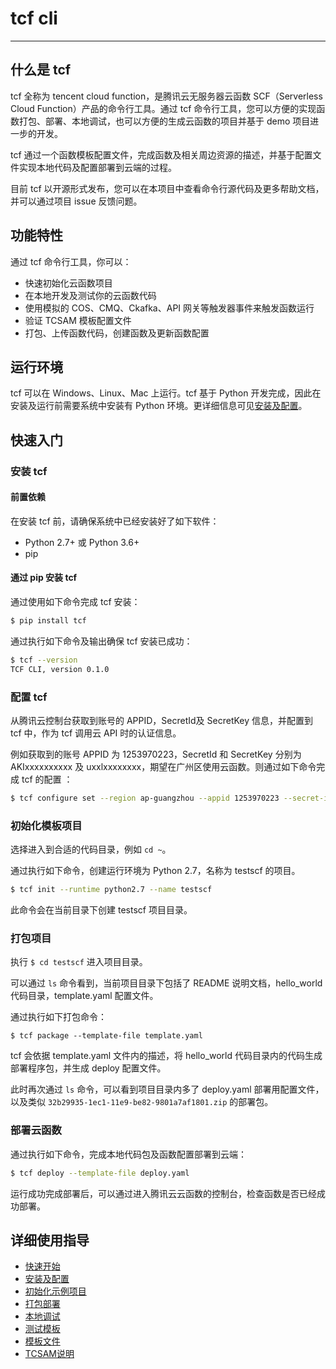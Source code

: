 # tcf cli

------

## 什么是 tcf

tcf 全称为 tencent cloud function，是腾讯云无服务器云函数 SCF（Serverless Cloud Function）产品的命令行工具。通过 tcf 命令行工具，您可以方便的实现函数打包、部署、本地调试，也可以方便的生成云函数的项目并基于 demo 项目进一步的开发。

tcf 通过一个函数模板配置文件，完成函数及相关周边资源的描述，并基于配置文件实现本地代码及配置部署到云端的过程。

目前 tcf 以开源形式发布，您可以在本项目中查看命令行源代码及更多帮助文档，并可以通过项目 issue 反馈问题。

## 功能特性

通过 tcf 命令行工具，你可以：

* 快速初始化云函数项目
* 在本地开发及测试你的云函数代码
* 使用模拟的 COS、CMQ、Ckafka、API 网关等触发器事件来触发函数运行
* 验证 TCSAM 模板配置文件
* 打包、上传函数代码，创建函数及更新函数配置

## 运行环境

tcf 可以在 Windows、Linux、Mac 上运行。tcf 基于 Python 开发完成，因此在安装及运行前需要系统中安装有 Python 环境。更详细信息可见[安装及配置](https://github.com/tencentyun/tcfcli/blob/master/docs/安装及配置.md)。

## 快速入门


### 安装 tcf

#### 前置依赖

在安装 tcf 前，请确保系统中已经安装好了如下软件：

* Python 2.7+ 或 Python 3.6+
* pip

#### 通过 pip 安装 tcf

通过使用如下命令完成 tcf 安装：

```bash
$ pip install tcf
```

通过执行如下命令及输出确保 tcf 安装已成功：

```bash
$ tcf --version
TCF CLI, version 0.1.0
```

### 配置 tcf

从腾讯云控制台获取到账号的 APPID，SecretId及 SecretKey 信息，并配置到 tcf 中，作为 tcf 调用云 API 时的认证信息。

例如获取到的账号 APPID 为 1253970223，SecretId 和 SecretKey 分别为 AKIxxxxxxxxxx 及 uxxlxxxxxxxx，期望在广州区使用云函数。则通过如下命令完成 tcf 的配置
：
```bash
$ tcf configure set --region ap-guangzhou --appid 1253970223 --secret-id AKIxxxxxxxxxx --secret-key uxxlxxxxxxxx
```

### 初始化模板项目

选择进入到合适的代码目录，例如 `cd ~`。

通过执行如下命令，创建运行环境为 Python 2.7，名称为 testscf 的项目。

```bash
$ tcf init --runtime python2.7 --name testscf
```

此命令会在当前目录下创建 testscf 项目目录。

### 打包项目

执行 `$ cd testscf` 进入项目目录。

可以通过 `ls` 命令看到，当前项目目录下包括了 README 说明文档，hello_world 代码目录，template.yaml 配置文件。

通过执行如下打包命令：
```
$ tcf package --template-file template.yaml
```

tcf 会依据 template.yaml 文件内的描述，将 hello_world 代码目录内的代码生成部署程序包，并生成 deploy 配置文件。

此时再次通过 `ls` 命令，可以看到项目目录内多了 deploy.yaml 部署用配置文件，以及类似 `32b29935-1ec1-11e9-be82-9801a7af1801.zip` 的部署包。


### 部署云函数

通过执行如下命令，完成本地代码包及函数配置部署到云端：

```bash
$ tcf deploy --template-file deploy.yaml 
```

运行成功完成部署后，可以通过进入腾讯云云函数的控制台，检查函数是否已经成功部署。



## 详细使用指导

* [快速开始](https://github.com/tencentyun/tcfcli/blob/master/docs/快速开始.md)
* [安装及配置](https://github.com/tencentyun/tcfcli/blob/master/docs/安装及配置.md)
* [初始化示例项目](https://github.com/tencentyun/tcfcli/blob/master/docs/初始化示例项目.md)
* [打包部署](https://github.com/tencentyun/tcfcli/blob/master/docs/打包部署.md)
* [本地调试](https://github.com/tencentyun/tcfcli/blob/master/docs/本地调试.md)
* [测试模板](https://github.com/tencentyun/tcfcli/blob/master/docs/测试模板.md)
* [模板文件](https://github.com/tencentyun/tcfcli/blob/master/docs/模板文件.md)
* [TCSAM说明](https://github.com/tencentyun/tcfcli/blob/master/docs/specs/tencentcloud%20sam%20version%202018-11-11-zh-cn.md)

